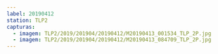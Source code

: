 ```yaml
---
label: 20190412
station: TLP2
capturas:
  - imagem: TLP2/2019/201904/20190412/M20190413_001534_TLP_2P.jpg
  - imagem: TLP2/2019/201904/20190412/M20190413_084709_TLP_2P.jpg
---
```

